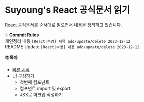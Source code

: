 # Suyoung's React 공식문서 읽기

[React 공식문서](https://react-ko.dev/learn)를 순서대로 읽으면서 내용을 정리하고 있습니다.

💡 **Commit Rules**
<br>
개인정리 내용
`[React|수영] 제목 add/update/delete 2023-12-12`
<br>
README Update
`[React|수영] 내용 add/update/delete 2023-12-12`
<br><br>
📚**목차**

- [빠른 시작](https://youngcode.notion.site/bfdbe745087349eabb37c4ea5900e88b?pvs=4)
- [UI 구성하기](https://youngcode.notion.site/UI-1c1dcb8066724804898245637407bd19?pvs=4)
  - 첫번째 컴포넌트
  - 컴포넌트 import 및 export
  - JSX로 마크업 작성하기
